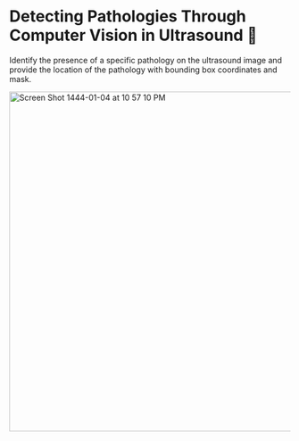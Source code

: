 # Detecting Pathologies Through Computer Vision in Ultrasound 🩻
Identify the presence of a specific pathology on the ultrasound image and provide the location of the pathology with bounding box coordinates and mask.

<img width="609" alt="Screen Shot 1444-01-04 at 10 57 10 PM" src="https://user-images.githubusercontent.com/79986157/182462155-db3a47a8-167c-4a61-92bd-1f954b73bf53.png">
 
